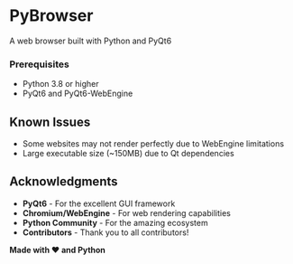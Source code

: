 # PyBrowser
A web browser built with Python and PyQt6


### Prerequisites
- Python 3.8 or higher
- PyQt6 and PyQt6-WebEngine


## Known Issues
- Some websites may not render perfectly due to WebEngine limitations
- Large executable size (~150MB) due to Qt dependencies


## Acknowledgments
- **PyQt6** - For the excellent GUI framework
- **Chromium/WebEngine** - For web rendering capabilities
- **Python Community** - For the amazing ecosystem
- **Contributors** - Thank you to all contributors!



**Made with ❤️ and Python**